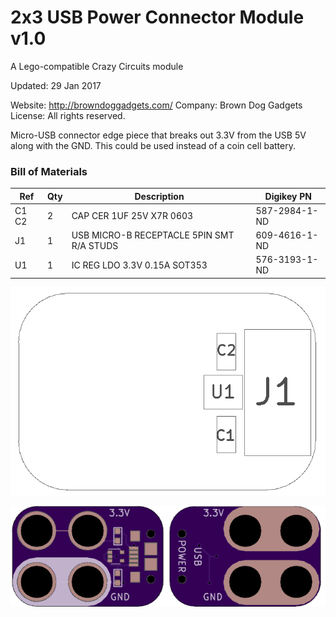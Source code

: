 <!--- start title --->
# 2x3 USB Power Connector Module v1.0
A Lego-compatible Crazy Circuits module


Updated: 29 Jan 2017

Website: http://browndoggadgets.com/
Company: Brown Dog Gadgets
License: All rights reserved.

<!--- end title --->
Micro-USB connector edge piece that breaks out 3.3V from the USB 5V along with the GND. This could be used instead of a coin cell battery.

### Bill of Materials

<!--- bom start --->
|Ref|Qty|Description|Digikey PN|
|---|---|-----------|------|
|C1 C2|2|CAP CER 1UF 25V X7R 0603|587-2984-1-ND|
|J1|1|USB MICRO-B RECEPTACLE 5PIN SMT R/A STUDS|609-4616-1-ND|
|U1|1|IC REG LDO 3.3V 0.15A SOT353|576-3193-1-ND|


<!--- bom end --->
![Assembly Diagram](assembly.png)

![Gerber Preview](preview.png)

